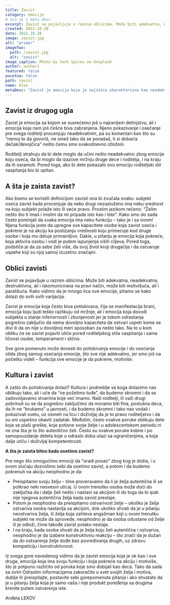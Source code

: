```yaml
---
title: Zavist
category: emocije
# ovo je i meta desc
excerpt: Zavist se pojavljuje u raznim oblicima. Može biti adekvatna, neadekvatna, destruktivna, ali i iskomunicirana na pravi način, može biti motivišuća, ali i parališuća.
created: 2022-10-28
date: 2022.10.28
image: zavist.jpg
alt: "primer"
imageTwo:
  path: /zavist.jpg
  alt: "zavist"
image_caption: Photo by Josh Spires on Unsplash
author: author1
featured: false
pocetna: false
path: zavist
name: Aloo
metaDesc: "Zavist je emocija koja je najčešća okarakterisna kao neadekvatna, ali... U ovom tekstu pišemo o zavisti iz raznih uglova."
---
```



## Zavist iz drugog ugla

Zavist je emocija sa kojom se susrećemo još u najranijem detinjstvu, ali i emocija koja nam još češće biva zabranjena. Njeno pokazivanje i osećanje pre svega roditelji procenjuju neadekvatnim, pa su komentari kao što su “nemoj to da govoriš, ne smeš tako da se ponašaš, ti si dobar/a dečak/devojčica” nešto čemu smo svakodnevno izloženi.

Roditelji strahuju da bi dete moglo da učini nešto neadekvatno zbog emocije koju oseća, da bi moglo da izazove mržnju druge dece i roditelja, i na kraju da ih osramoti. Pored toga, ako bi dete pokazalo ovu emociju roditeljski stil vaspitanja bio bi upitan.

## A šta je zaista zavist?

Ako bismo se koristili definicijom zavisti ona bi zvučala ovako: subjekt oseća zavist kada procenjuje da neko drugi nezasluženo ima neku vrednost na koju subjekt polaže isto ili veće pravo. Prostim jezikom rečeno: “Želim nešto što ti imaš i mislim da mi pripada isto kao i tebi”. Kako smo do sada često pominjali da svaka emocija ima neku funkciju – tako je i sa ovom! Njena funkcija jeste da upregne sve kapacitete osobe koja zavist oseća i pokrene je na akciju ka postizanju vrednosti koju primećuje kod druge osobe i koja mu deluje primamljivo. Dakle, u pitanju je emocija koja pokreće, koja aktivira osobu i vodi je putem ispunjenja viših ciljeva. Pored toga, podstiče je da za sebe želi više, da svoj život kroji drugačije i da ostvaruje uspehe koji su njoj samoj izuzetno značajni.

## Oblici zavisti

Zavist se pojavljuje u raznim oblicima. Može biti adekvatna, neadekvatna, destruktivna, ali i iskomunicirana na pravi način, može biti motivišuća, ali i parališuća. Kako vidimo da je mnogo lica ove emocije, pitamo se kako dolazi do svih ovih varijacija.

Zavist je emocija koja često biva potiskivana, čija se manifestacija brani, emocija koju ljudi teško razlikuju od mržnje, ali i emocija koja dovodi subjekta u stanje inferiornosti i zbunjenosti jer je tokom odrastanja pogrešno zaključio da nema dovoljno kapaciteta da ostvari uspeh kome se divi ili da on nije u dovoljnoj meri sposoban za nešto tako. Na to u kom obliku će se zavist pojaviti utiče pored roditeljskog stila vaspitanja i sama ličnost osobe, temperament i slično. 

Sve gore pomenuto može dovesti do potiskivanja emocije i do osećanja stida zbog samog osećanja emocije, što sve nije adekvatno, jer smo još na početku videli – funkcija ove emocije je da pokrene, motiviše.

## Kultura i zavist

A zašto do potiskivanja dolazi? Kultura i podneblje sa koga dolazimo nas oblikuju tako, ali i uče da “ne poželimo tuđe”, da budemo skromni i da se zadovoljavamo stvarima koje već imamo. Naši roditelji, ili važi drugi pobrinuli su se da pogrešno zaključimo da moramo biti fina, poslušna deca, da ih ne “brukamo” u javnosti, i da budemo skromni i tako nas vodali i pokazivali svetu, uz osmeh na licu i doživljaj da je to pravo roditeljstvo i da su oni uspešno obavili zadatak. Međutim, često ovakve poruke oblikuju dete koje se plaši greške, koje potisne svoje želje i u adolescentskom periodu ni ne zna šta je to što autentično želi. Često su ovakve poruke kobne i po samopouzdanje deteta koje u odraslo doba ulazi sa ograničenjima, a koja dalje utiču i doživljaj kompetentnosti.

**A šta je zaista bitno kada osetimo zavist?**

Pre nego što omogućimo emociji da “uradi posao” zbog kog je došla, i u ovom slučaju dozvolimo sebi da osetimo zavist, a potom i da budemo pokrenuti na akciju neophodno je da:

- Preispitamo svoju želju – time proveravamo da li je želja autentična ili se potkrao neki nesvesni uticaj. U ovom trenutku osoba može doći do zaključka da i dalje želi nešto i nastavi sa akcijom ili do toga da to ipak nije njegova autentična želja kada zavist prestaje.
- Potom je neophodno da preispitamo ostvarivost želje – ukoliko je želja ostvariva osoba nastavlja sa akcijom, dok ukoliko shvati da je u pitanju neostvariva želja, ili želja koja zahteva angažman koji u ovom trenutku subjekt ne može da sprovede, neophodno je da osoba odustane od želje ili je odloži, čime takođe zavist polako nestaje.
- I na kraju, kada osoba shvati da je želja koju želi autentična i ostvariva, neophodno je da izabere konstruktivnu reakciju – što znači da je dužan da do ostvarenja želje dođe bez povređivanja drugih, uz zdravu kompeticiju i konstruktivnost.

Iz svega gore navedenog vidimo da je zavist emocija koja je ok kao i sve druge, emocija koja ima svoju funkciju i koja pokreće na akciju i motiviše, što je potpuno različito od poruka koje smo dobijali kao deca. Tako da sada sa ovim Odraslim informacijama zakoračite u svet svojih želja i motiva, dublje ih preispitajte, postavite sebi gorepomenuta pitanja i ako shvatate da je u pitanju želja koja je samo vaša i nije produkt poređenja sa drugima krenite putem ostvarenja iste. 

Anđela LEKOV
